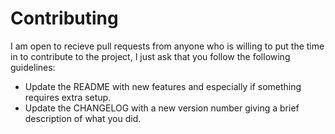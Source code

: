 # Contributing

I am open to recieve pull requests from anyone who is willing to put the time in to contribute to the project, I just ask that you follow the following guidelines:

* Update the README with new features and especially if something requires extra setup.
* Update the CHANGELOG with a new version number giving a brief description of what you did.
